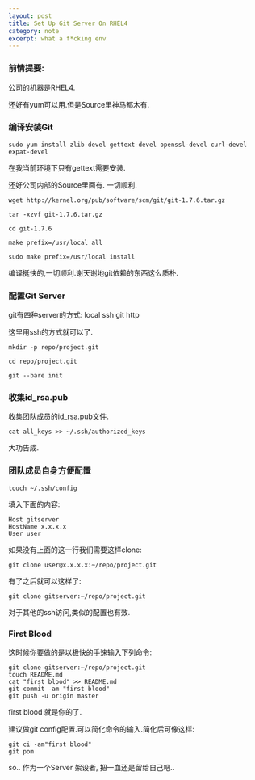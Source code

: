 ```yaml
---
layout: post
title: Set Up Git Server On RHEL4
category: note
excerpt: what a f*cking env
---
```


### 前情提要:

公司的机器是RHEL4.

还好有yum可以用.但是Source里神马都木有.

### 编译安装Git

`sudo yum install zlib-devel gettext-devel openssl-devel curl-devel expat-devel`

在我当前环境下只有gettext需要安装.

还好公司内部的Source里面有. 一切顺利.

`wget http://kernel.org/pub/software/scm/git/git-1.7.6.tar.gz`

`tar -xzvf git-1.7.6.tar.gz`

`cd git-1.7.6 `

`make prefix=/usr/local all` 

`sudo make prefix=/usr/local install` 

编译挺快的,一切顺利.谢天谢地git依赖的东西这么质朴.

### 配置Git Server

git有四种server的方式: local ssh git http

这里用ssh的方式就可以了.

`mkdir -p repo/project.git`

`cd repo/project.git`

`git --bare init`

### 收集id_rsa.pub

收集团队成员的id_rsa.pub文件.

`cat all_keys >> ~/.ssh/authorized_keys`

大功告成.

### 团队成员自身方便配置

`touch ~/.ssh/config`

填入下面的内容:

    Host gitserver
    HostName x.x.x.x
    User user

如果没有上面的这一行我们需要这样clone:

`git clone user@x.x.x.x:~/repo/project.git`

有了之后就可以这样了:

`git clone gitserver:~/repo/project.git`

对于其他的ssh访问,类似的配置也有效.

### First Blood

这时候你要做的是以极快的手速输入下列命令:

    git clone gitserver:~/repo/project.git
    touch README.md
    cat "first blood" >> README.md
    git commit -am "first blood"
    git push -u origin master

first blood 就是你的了.

建议做git config配置.可以简化命令的输入.简化后可像这样:

    git ci -am"first blood"
    git pom

so.. 作为一个Server 架设者, 把一血还是留给自己吧..
